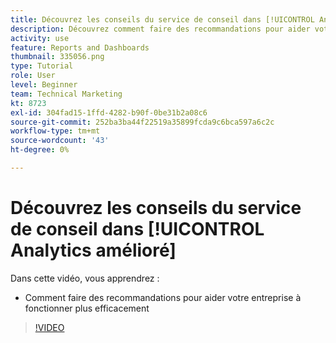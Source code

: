 ```yaml
---
title: Découvrez les conseils du service de conseil dans [!UICONTROL Analytics amélioré]
description: Découvrez comment faire des recommandations pour aider votre entreprise à fonctionner plus efficacement dans Workfront.
activity: use
feature: Reports and Dashboards
thumbnail: 335056.png
type: Tutorial
role: User
level: Beginner
team: Technical Marketing
kt: 8723
exl-id: 304fad15-1ffd-4282-b90f-0be31b2a08c6
source-git-commit: 252ba3ba44f22519a35899fcda9c6bca597a6c2c
workflow-type: tm+mt
source-wordcount: '43'
ht-degree: 0%

---
```


# Découvrez les conseils du service de conseil dans [!UICONTROL Analytics amélioré]

Dans cette vidéo, vous apprendrez :

* Comment faire des recommandations pour aider votre entreprise à fonctionner plus efficacement

>[!VIDEO](https://video.tv.adobe.com/v/335056/?quality=12)
